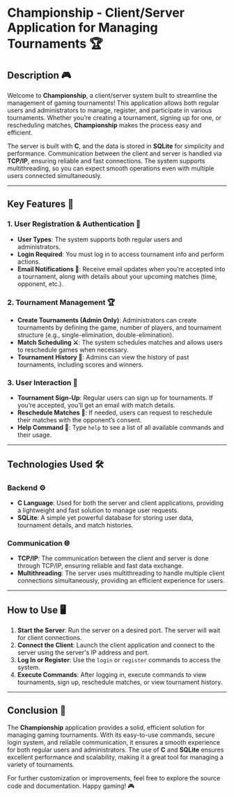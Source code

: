 # Championship - Client/Server Application for Managing Tournaments 🏆

## Description 🎮

Welcome to **Championship**, a client/server system built to streamline the management of gaming tournaments! This application allows both regular users and administrators to manage, register, and participate in various tournaments. Whether you’re creating a tournament, signing up for one, or rescheduling matches, **Championship** makes the process easy and efficient.

The server is built with **C**, and the data is stored in **SQLite** for simplicity and performance. Communication between the client and server is handled via **TCP/IP**, ensuring reliable and fast connections. The system supports multithreading, so you can expect smooth operations even with multiple users connected simultaneously.

---

## Key Features 🌟

### 1. **User Registration & Authentication 🔐**
- **User Types**: The system supports both regular users and administrators. 
- **Login Required**: You must log in to access tournament info and perform actions.
- **Email Notifications 📧**: Receive email updates when you’re accepted into a tournament, along with details about your upcoming matches (time, opponent, etc.).

### 2. **Tournament Management 🏆**
- **Create Tournaments (Admin Only)**: Administrators can create tournaments by defining the game, number of players, and tournament structure (e.g., single-elimination, double-elimination).
- **Match Scheduling ⚔️**: The system schedules matches and allows users to reschedule games when necessary.
- **Tournament History 📜**: Admins can view the history of past tournaments, including scores and winners.

### 3. **User Interaction 🤝**
- **Tournament Sign-Up**: Regular users can sign up for tournaments. If you’re accepted, you’ll get an email with match details.
- **Reschedule Matches 🔄**: If needed, users can request to reschedule their matches with the opponent’s consent.
- **Help Command 💬**: Type `help` to see a list of all available commands and their usage.

---

## Technologies Used 🛠️

### **Backend** ⚙️
- **C Language**: Used for both the server and client applications, providing a lightweight and fast solution to manage user requests.
- **SQLite**: A simple yet powerful database for storing user data, tournament details, and match histories.

### **Communication** 🌐
- **TCP/IP**: The communication between the client and server is done through TCP/IP, ensuring reliable and fast data exchange.
- **Multithreading**: The server uses multithreading to handle multiple client connections simultaneously, providing an efficient experience for users.

---

## How to Use 🖥️

1. **Start the Server**: Run the server on a desired port. The server will wait for client connections.
2. **Connect the Client**: Launch the client application and connect to the server using the server's IP address and port.
3. **Log In or Register**: Use the `login` or `register` commands to access the system.
4. **Execute Commands**: After logging in, execute commands to view tournaments, sign up, reschedule matches, or view tournament history.

---

## Conclusion 🎉

The **Championship** application provides a solid, efficient solution for managing gaming tournaments. With its easy-to-use commands, secure login system, and reliable communication, it ensures a smooth experience for both regular users and administrators. The use of **C** and **SQLite** ensures excellent performance and scalability, making it a great tool for managing a variety of tournaments.

For further customization or improvements, feel free to explore the source code and documentation. Happy gaming! 🎮
